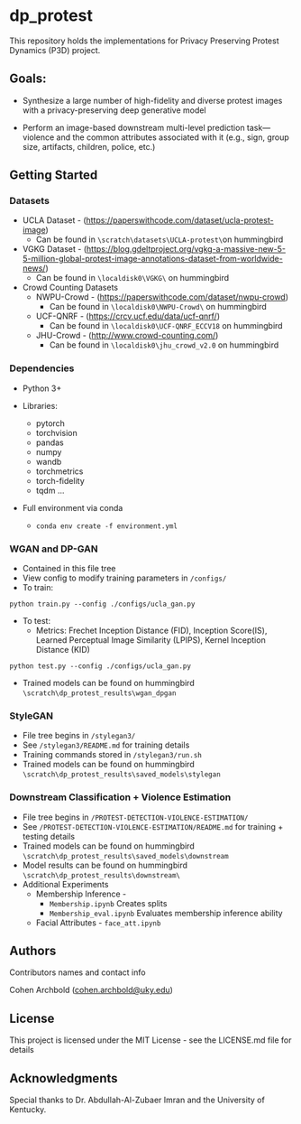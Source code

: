 # dp_protest

This repository holds the implementations for Privacy Preserving Protest Dynamics (P3D) project.

## Goals:
* Synthesize a large number of high-fidelity and diverse protest images with a privacy-preserving deep generative model​

* Perform an image-based downstream multi-level prediction task—violence and the common attributes associated with it (e.g., sign, group size, artifacts, children, police, etc.)

## Getting Started

### Datasets
* UCLA Dataset - (https://paperswithcode.com/dataset/ucla-protest-image)
  * Can be found in ```\scratch\datasets\UCLA-protest\```on hummingbird
* VGKG Dataset - (https://blog.gdeltproject.org/vgkg-a-massive-new-5-5-million-global-protest-image-annotations-dataset-from-worldwide-news/)
  * Can be found in ```\localdisk0\VGKG\``` on hummingbird
* Crowd Counting Datasets
  * NWPU-Crowd - (https://paperswithcode.com/dataset/nwpu-crowd)
    * Can be found in ```\localdisk0\NWPU-Crowd\``` on hummingbird
  * UCF-QNRF - (https://crcv.ucf.edu/data/ucf-qnrf/)
    * Can be found in ```\localdisk0\UCF-QNRF_ECCV18``` on hummingbird
  * JHU-Crowd - (http://www.crowd-counting.com/) 
    * Can be found in ```\localdisk0\jhu_crowd_v2.0``` on hummingbird

### Dependencies

* Python 3+
* Libraries:
  * pytorch
  * torchvision
  * pandas
  * numpy
  * wandb
  * torchmetrics
  * torch-fidelity
  * tqdm
  ...

* Full environment via conda
  * ```conda env create -f environment.yml```

### WGAN and DP-GAN
* Contained in this file tree
* View config to modify training parameters in ```/configs/```
* To train:
```
python train.py --config ./configs/ucla_gan.py
```
* To test:
  * Metrics: Frechet Inception Distance (FID), Inception Score(IS), Learned Perceptual Image Similarity (LPIPS), Kernel Inception Distance (KID)
```
python test.py --config ./configs/ucla_gan.py
```
* Trained models can be found on hummingbird ```\scratch\dp_protest_results\wgan_dpgan ```

### StyleGAN
* File tree begins in ```/stylegan3/```
* See ```/stylegan3/README.md``` for training details
* Training commands stored in ```/stylegan3/run.sh```
* Trained models can be found on hummingbird ```\scratch\dp_protest_results\saved_models\stylegan ```

### Downstream Classification + Violence Estimation
* File tree begins in ```/PROTEST-DETECTION-VIOLENCE-ESTIMATION/```
* See ```/PROTEST-DETECTION-VIOLENCE-ESTIMATION/README.md``` for training + testing details
* Trained models can be found on hummingbird ```\scratch\dp_protest_results\saved_models\downstream ```
* Model results can be found on hummingbird
```\scratch\dp_protest_results\downstream\```
* Additional Experiments
  * Membership Inference -
    * ```Membership.ipynb``` Creates splits
    * ```Membership_eval.ipynb``` Evaluates membership inference ability
  * Facial Attributes - ```face_att.ipynb```

## Authors

Contributors names and contact info

Cohen Archbold
(cohen.archbold@uky.edu)


## License

This project is licensed under the MIT License - see the LICENSE.md file for details

## Acknowledgments
Special thanks to Dr. Abdullah-Al-Zubaer Imran and the University of Kentucky.

